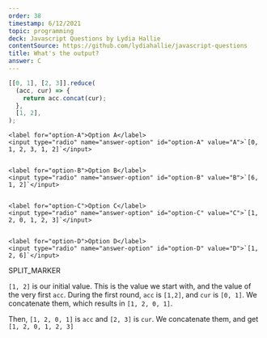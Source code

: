 ```yaml
---
order: 38
timestamp: 6/12/2021
topic: programming
deck: Javascript Questions by Lydia Hallie
contentSource: https://github.com/lydiahallie/javascript-questions
title: What's the output?
answer: C
---
```


  

```javascript
[[0, 1], [2, 3]].reduce(
  (acc, cur) => {
    return acc.concat(cur);
  },
  [1, 2],
);
```


    <label for="option-A">Option A</label>
    <input type="radio" name="answer-option" id="option-A" value="A">`[0, 1, 2, 3, 1, 2]`</input>
    

    <label for="option-B">Option B</label>
    <input type="radio" name="answer-option" id="option-B" value="B">`[6, 1, 2]`</input>
    

    <label for="option-C">Option C</label>
    <input type="radio" name="answer-option" id="option-C" value="C">`[1, 2, 0, 1, 2, 3]`</input>
    

    <label for="option-D">Option D</label>
    <input type="radio" name="answer-option" id="option-D" value="D">`[1, 2, 6]`</input>
    




SPLIT_MARKER

`[1, 2]` is our initial value. This is the value we start with, and the value of the very first `acc`. During the first round, `acc` is `[1,2]`, and `cur` is `[0, 1]`. We concatenate them, which results in `[1, 2, 0, 1]`.

Then, `[1, 2, 0, 1]` is `acc` and `[2, 3]` is `cur`. We concatenate them, and get `[1, 2, 0, 1, 2, 3]`



